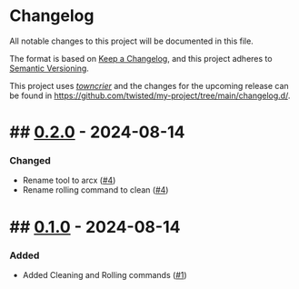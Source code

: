 # Changelog

All notable changes to this project will be documented in this file.

The format is based on [Keep a Changelog](https://keepachangelog.com/en/1.0.0/), and this project adheres to [Semantic Versioning](https://semver.org/spec/v2.0.0.html).

This project uses [*towncrier*](https://towncrier.readthedocs.io/) and the changes for the upcoming release can be found in <https://github.com/twisted/my-project/tree/main/changelog.d/>.

<!-- towncrier release notes start -->

# ## [0.2.0](https://github.com/twisted/my-project/tree/0.2.0) - 2024-08-14

### Changed

- Rename tool to arcx ([#4](https://github.com/anto6715/arcx/pull/4))
- Rename rolling command to clean ([#4](https://github.com/anto6715/arcx/pull/4))


# ## [0.1.0](https://github.com/twisted/my-project/tree/0.1.0) - 2024-08-14

### Added

- Added Cleaning and Rolling commands ([#1](https://github.com/twisted/my-project/issues/1))
